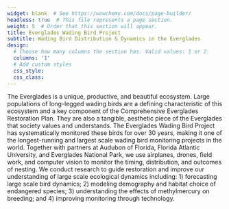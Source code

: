 ```yaml
---
widget: blank  # See https://wowchemy.com/docs/page-builder/
headless: true  # This file represents a page section.
weight: 5  # Order that this section will appear.
title: Everglades Wading Bird Project
subtitle: Wading Bird Distribution & Dynamics in the Everglades
design:
  # Choose how many columns the section has. Valid values: 1 or 2.
  columns: '1'
  # Add custom styles
  css_style:
  css_class:
---
```


The Everglades is a unique, productive, and beautiful ecosystem. Large populations of long-legged wading birds are a defining characteristic of this ecosystem and a key component of the Comprehensive Everglades Restoration Plan. They are also a tangible, aesthetic piece of the Everglades that society values and understands. The Everglades Wading Bird Project has systematically monitored these birds for over 30 years, making it one of the longest-running and largest scale wading bird monitoring projects in the world. Together with partners at Audubon of Florida, Florida Atlantic University, and Everglades National Park, we use airplanes, drones, field work, and computer vision to monitor the timing, distribution, and outcomes of nesting. We conduct research to guide restoration and improve our understanding of large scale ecological dynamics including: 1) forecasting large scale bird dynamics; 2) modeling demography and habitat choice of endangered species; 3) understanding the effects of methylmercury on breeding; and 4) improving monitoring through technology.
